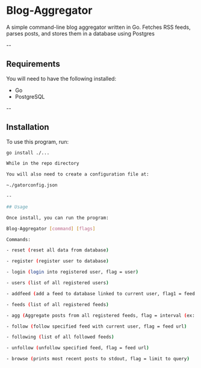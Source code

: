 # Blog-Aggregator

A simple command-line blog aggregator written in Go. Fetches RSS feeds, parses posts, and stores 
them in a database using Postgres 

--

## Requirements

You will need to have the following installed:
- Go
- PostgreSQL

--

## Installation

To use this program, run: 

```bash
go install ./...

While in the repo directory

You will also need to create a configuration file at: 

~./gatorconfig.json

--

## Usage

Once install, you can run the program:

Blog-Aggregator [command] [flags]

Commands:

- reset (reset all data from database)

- register (register user to database)

- login (login into registered user, flag = user)

- users (list of all registered users)

- addfeed (add a feed to database linked to current user, flag1 = feed name, flag2 = feed url)

- feeds (list of all registered feeds)

- agg (Aggregate posts from all registered feeds, flag = interval (ex: 1s, 1m, 1h))

- follow (follow specified feed with current user, flag = feed url)

- following (list of all followed feeds)

- unfollow (unfollow specified feed, flag = feed url)

- browse (prints most recent posts to stdout, flag = limit to query)

